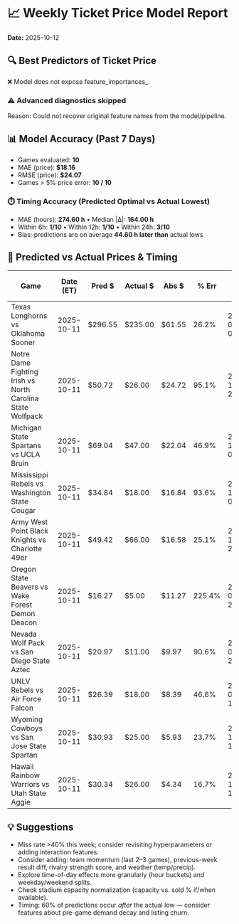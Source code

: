 # 📈 Weekly Ticket Price Model Report
**Date:** 2025-10-12

## 🔍 Best Predictors of Ticket Price

❌ Model does not expose feature_importances_.

### ⚠️ Advanced diagnostics skipped
Reason: Could not recover original feature names from the model/pipeline.

## 📊 Model Accuracy (Past 7 Days)

- Games evaluated: **10**
- MAE (price): **$18.16**
- RMSE (price): **$24.07**
- Games > 5% price error: **10 / 10**

### ⏱️ Timing Accuracy (Predicted Optimal vs Actual Lowest)
- MAE (hours): **274.60 h**  •  Median |Δ|: **164.00 h**
- Within 6h: **1/10**  •  Within 12h: **1/10**  •  Within 24h: **3/10**
- Bias: predictions are on average **44.60 h later than** actual lows

## 🎯 Predicted vs Actual Prices & Timing

| Game | Date (ET) | Pred $ | Actual $ | Abs $ | % Err | Pred Opt (ET) | Actual Low (ET) | Abs Δ (h) |
|------|--------------------|--------|----------|-------|-------|----------------------|-------------------------|-----------|
| Texas Longhorns vs Oklahoma Sooner | 2025-10-11 | $296.55 | $235.00 | $61.55 | 26.2% | 2025-09-28 02:00 | 2025-10-10 18:00 | 304.00 |
| Notre Dame Fighting Irish vs North Carolina State Wolfpack | 2025-10-11 | $50.72 | $26.00 | $24.72 | 95.1% | 2025-10-03 20:00 | 2025-10-11 12:00 | 184.00 |
| Michigan State Spartans vs UCLA Bruin | 2025-10-11 | $69.04 | $47.00 | $22.04 | 46.9% | 2025-10-11 09:00 | 2025-10-09 18:00 | 39.00 |
| Mississippi Rebels vs Washington State Cougar | 2025-10-11 | $34.84 | $18.00 | $16.84 | 93.6% | 2025-10-11 08:00 | 2025-10-10 18:00 | 14.00 |
| Army West Point Black Knights vs Charlotte 49er | 2025-10-11 | $49.42 | $66.00 | $16.58 | 25.1% | 2025-10-04 22:00 | 2025-08-30 18:00 | 844.00 |
| Oregon State Beavers vs Wake Forest Demon Deacon | 2025-10-11 | $16.27 | $5.00 | $11.27 | 225.4% | 2025-09-12 23:00 | 2025-10-10 12:00 | 661.00 |
| Nevada Wolf Pack vs San Diego State Aztec | 2025-10-11 | $20.97 | $11.00 | $9.97 | 90.6% | 2025-09-20 23:00 | 2025-08-29 18:00 | 533.00 |
| UNLV Rebels vs Air Force Falcon | 2025-10-11 | $26.39 | $18.00 | $8.39 | 46.6% | 2025-09-11 12:00 | 2025-09-05 12:00 | 144.00 |
| Wyoming Cowboys vs San Jose State Spartan | 2025-10-11 | $30.93 | $25.00 | $5.93 | 23.7% | 2025-10-11 16:00 | 2025-10-10 18:00 | 22.00 |
| Hawaii Rainbow Warriors vs Utah State Aggie | 2025-10-11 | $30.34 | $26.00 | $4.34 | 16.7% | 2025-10-11 11:00 | 2025-10-11 12:00 | 1.00 |

## 💡 Suggestions
- Miss rate >40% this week; consider revisiting hyperparameters or adding interaction features.
- Consider adding: team momentum (last 2–3 games), previous-week result diff, rivalry strength score, and weather (temp/precip).
- Explore time-of-day effects more granularly (hour buckets) and weekday/weekend splits.
- Check stadium capacity normalization (capacity vs. sold % if/when available).
- Timing: 60% of predictions occur *after* the actual low — consider features about pre-game demand decay and listing churn.